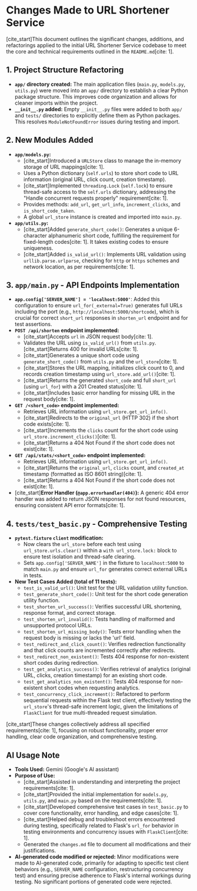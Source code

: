 # Changes Made to URL Shortener Service

[cite_start]This document outlines the significant changes, additions, and refactorings applied to the initial URL Shortener Service codebase to meet the core and technical requirements outlined in the `README.md`[cite: 1].

## 1. Project Structure Refactoring

* **`app/` directory created:** The main application files (`main.py`, `models.py`, `utils.py`) were moved into an `app/` directory to establish a clear Python package structure. This improves code organization and allows for cleaner imports within the project.
* **`__init__.py` added:** Empty `__init__.py` files were added to both `app/` and `tests/` directories to explicitly define them as Python packages. This resolves `ModuleNotFoundError` issues during testing and import.

## 2. New Modules Added

* **`app/models.py`:**
    * [cite_start]Introduced a `URLStore` class to manage the in-memory storage of URL mappings[cite: 1].
    * Uses a Python dictionary (`self.urls`) to store short code to URL information (original URL, click count, creation timestamp).
    * [cite_start]Implemented `threading.Lock` (`self.lock`) to ensure thread-safe access to the `self.urls` dictionary, addressing the "Handle concurrent requests properly" requirement[cite: 1].
    * Provides methods: `add_url`, `get_url_info`, `increment_clicks`, and `is_short_code_taken`.
    * A global `url_store` instance is created and imported into `main.py`.
* **`app/utils.py`:**
    * [cite_start]Added `generate_short_code()`: Generates a unique 6-character alphanumeric short code, fulfilling the requirement for fixed-length codes[cite: 1]. It takes existing codes to ensure uniqueness.
    * [cite_start]Added `is_valid_url()`: Implements URL validation using `urllib.parse.urlparse`, checking for `http` or `https` schemes and network location, as per requirements[cite: 1].

## 3. `app/main.py` - API Endpoints Implementation

* **`app.config['SERVER_NAME'] = 'localhost:5000'`**: Added this configuration to ensure `url_for(_external=True)` generates full URLs including the port (e.g., `http://localhost:5000/shortcode`), which is crucial for correct `short_url` responses in `shorten_url` endpoint and for test assertions.
* **`POST /api/shorten` endpoint implemented:**
    * [cite_start]Accepts `url` in JSON request body[cite: 1].
    * Validates the URL using `is_valid_url()` from `utils.py`. [cite_start]Returns 400 for invalid URLs[cite: 1].
    * [cite_start]Generates a unique short code using `generate_short_code()` from `utils.py` and the `url_store`[cite: 1].
    * [cite_start]Stores the URL mapping, initializes click count to 0, and records creation timestamp using `url_store.add_url()`[cite: 1].
    * [cite_start]Returns the generated `short_code` and full `short_url` (using `url_for`) with a 201 Created status[cite: 1].
    * [cite_start]Includes basic error handling for missing URL in the request body[cite: 1].
* **`GET /<short_code>` endpoint implemented:**
    * Retrieves URL information using `url_store.get_url_info()`.
    * [cite_start]Redirects to the `original_url` (HTTP 302) if the short code exists[cite: 1].
    * [cite_start]Increments the `clicks` count for the short code using `url_store.increment_clicks()`[cite: 1].
    * [cite_start]Returns a 404 Not Found if the short code does not exist[cite: 1].
* **`GET /api/stats/<short_code>` endpoint implemented:**
    * Retrieves URL information using `url_store.get_url_info()`.
    * [cite_start]Returns the `original_url`, `clicks` count, and `created_at` timestamp (formatted as ISO 8601 string)[cite: 1].
    * [cite_start]Returns a 404 Not Found if the short code does not exist[cite: 1].
* [cite_start]**Error Handler (`@app.errorhandler(404)`):** A generic 404 error handler was added to return JSON responses for not found resources, ensuring consistent API error formats[cite: 1].

## 4. `tests/test_basic.py` - Comprehensive Testing

* **`pytest.fixture` `client` modification:**
    * Now clears the `url_store` before each test using `url_store.urls.clear()` within a `with url_store.lock:` block to ensure test isolation and thread-safe clearing.
    * Sets `app.config['SERVER_NAME']` in the fixture to `localhost:5000` to match `main.py` and ensure `url_for` generates correct external URLs in tests.
* **New Test Cases Added (total of 11 tests):**
    * `test_is_valid_url()`: Unit test for the URL validation utility function.
    * `test_generate_short_code()`: Unit test for the short code generation utility function.
    * `test_shorten_url_success()`: Verifies successful URL shortening, response format, and correct storage.
    * `test_shorten_url_invalid()`: Tests handling of malformed and unsupported protocol URLs.
    * `test_shorten_url_missing_body()`: Tests error handling when the request body is missing or lacks the 'url' field.
    * `test_redirect_and_click_count()`: Verifies redirection functionality and that click counts are incremented correctly after redirects.
    * `test_redirect_non_existent()`: Tests 404 response for non-existent short codes during redirection.
    * `test_get_analytics_success()`: Verifies retrieval of analytics (original URL, clicks, creation timestamp) for an existing short code.
    * `test_get_analytics_non_existent()`: Tests 404 response for non-existent short codes when requesting analytics.
    * `test_concurrency_click_increment()`: Refactored to perform sequential requests within the Flask test client, effectively testing the `url_store`'s thread-safe increment logic, given the limitations of `FlaskClient` for true multi-threaded request simulation.

[cite_start]These changes collectively address all specified requirements[cite: 1], focusing on robust functionality, proper error handling, clear code organization, and comprehensive testing.

## AI Usage Note

* **Tools Used:** Gemini (Google's AI assistant)
* **Purpose of Use:**
    * [cite_start]Assisted in understanding and interpreting the project requirements[cite: 1].
    * [cite_start]Provided the initial implementation for `models.py`, `utils.py`, and `main.py` based on the requirements[cite: 1].
    * [cite_start]Developed comprehensive test cases in `test_basic.py` to cover core functionality, error handling, and edge cases[cite: 1].
    * [cite_start]Helped debug and troubleshoot errors encountered during testing, specifically related to Flask's `url_for` behavior in testing environments and concurrency issues with `FlaskClient`[cite: 1].
    * Generated the `changes.md` file to document all modifications and their justifications.
* **AI-generated code modified or rejected:** Minor modifications were made to AI-generated code, primarily for adapting to specific test client behaviors (e.g., `SERVER_NAME` configuration, restructuring concurrency test) and ensuring precise adherence to Flask's internal workings during testing. No significant portions of generated code were rejected.